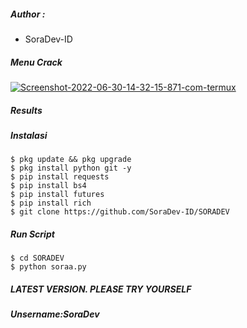 ##### Author :
- SoraDev-ID

##### Menu Crack
<a href="https://ibb.co/yXqdL2t"><img src="https://i.ibb.co/xD6XVZW/Screenshot-2022-06-30-14-32-15-871-com-termux.jpg" alt="Screenshot-2022-06-30-14-32-15-871-com-termux" border="0"></a>
##### Results


##### Instalasi
```shell
$ pkg update && pkg upgrade
$ pkg install python git -y
$ pip install requests 
$ pip install bs4
$ pip install futures 
$ pip install rich
$ git clone https://github.com/SoraDev-ID/SORADEV
```
##### Run Script
```shell
$ cd SORADEV
$ python soraa.py
```

##### LATEST VERSION. PLEASE TRY YOURSELF 
##### Unsername:SoraDev
